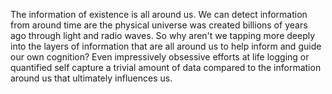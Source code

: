 The information of existence is all around us. We can detect information from around time are the physical universe was created billions of years ago through light and radio waves. So why aren't we tapping more deeply into the layers of information that are all around us to help inform and guide our own cognition? Even impressively obsessive efforts at life logging or quantified self capture a trivial amount of data compared to the information around us that ultimately influences us.